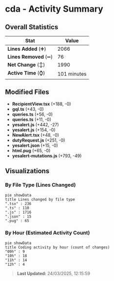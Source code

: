 # cda - Activity Summary 

## Overall Statistics

| Stat                   | Value                                                             |
| ---------------------- | ----------------------------------------------------------------- |
| **Lines Added** (➕)   | 2066                                          |
| **Lines Removed** (➖) | 76                                        |
| **Net Change** (↕)    | 1990                |
| **Active Time** (⌚)   | 101 minutes |


## Modified Files
- **RecipientView.tsx** (+188, -0)
- **gql.ts** (+43, -0)
- **queries.ts** (+56, -0)
- **queries.ts** (+11, -0)
- **yesalert.js** (+442, -27)
- **yesalert.js** (+154, -0)
- **NewAlert.tsx** (+48, -0)
- **dutyRequest.js** (+251, -0)
- **yesalert.json** (+15, -0)
- **html.pug** (+65, -0)
- **yesalert-mutations.js** (+793, -49)

## Visualizations

### By File Type (Lines Changed)

```mermaid
pie showData
title Lines changed by file type
".tsx" : 236
".ts" : 110
".js" : 1716
".json" : 15
".pug" : 65
```

### By Hour (Estimated Activity Count)

```mermaid
pie showData
title Coding activity by hour (count of changes)
"09h" : 9
"10h" : 18
"11h" : 14
"12h" : 4
```


> **Last Updated:** 24/03/2025, 12:15:59